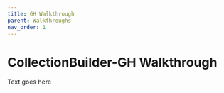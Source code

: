 ```yaml
---
title: GH Walkthrough
parent: Walkthroughs
nav_order: 1
---
```


# CollectionBuilder-GH Walkthrough

Text goes here
